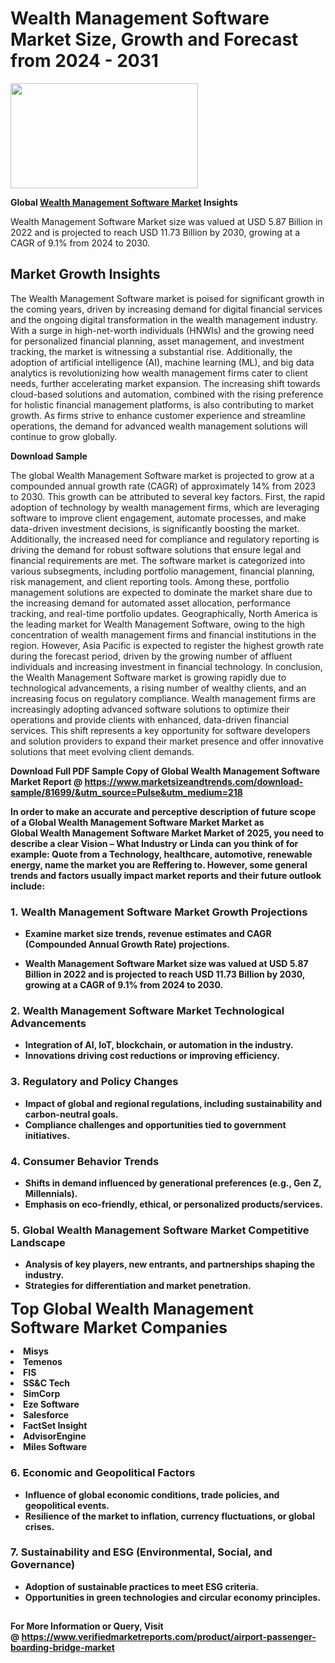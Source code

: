 <H1>Wealth Management Software Market Size, Growth and Forecast from 2024 - 2031</H1><img class="aligncenter size-medium wp-image-584254" src="https://thirdeyenews.in/wp-content/uploads/2024/09/Global-Market-Research-300x168.jpeg" alt="" width="300" height="168" /><p><strong>Global&nbsp;<a href="https://www.marketsizeandtrends.com/download-sample/81699/&amp;utm_source=Pulse&amp;utm_medium=218">Wealth Management Software Market</a> Insights</strong></p><p>Wealth Management Software Market size was valued at USD 5.87 Billion in 2022 and is projected to reach USD 11.73 Billion by 2030, growing at a CAGR of 9.1% from 2024 to 2030.</p><p><h2>Market Growth Insights</h2> <p>The Wealth Management Software market is poised for significant growth in the coming years, driven by increasing demand for digital financial services and the ongoing digital transformation in the wealth management industry. With a surge in high-net-worth individuals (HNWIs) and the growing need for personalized financial planning, asset management, and investment tracking, the market is witnessing a substantial rise. Additionally, the adoption of artificial intelligence (AI), machine learning (ML), and big data analytics is revolutionizing how wealth management firms cater to client needs, further accelerating market expansion. The increasing shift towards cloud-based solutions and automation, combined with the rising preference for holistic financial management platforms, is also contributing to market growth. As firms strive to enhance customer experience and streamline operations, the demand for advanced wealth management solutions will continue to grow globally.</p> <p><strong>Download Sample</strong></p> <p>The global Wealth Management Software market is projected to grow at a compounded annual growth rate (CAGR) of approximately 14% from 2023 to 2030. This growth can be attributed to several key factors. First, the rapid adoption of technology by wealth management firms, which are leveraging software to improve client engagement, automate processes, and make data-driven investment decisions, is significantly boosting the market. Additionally, the increased need for compliance and regulatory reporting is driving the demand for robust software solutions that ensure legal and financial requirements are met. The software market is categorized into various subsegments, including portfolio management, financial planning, risk management, and client reporting tools. Among these, portfolio management solutions are expected to dominate the market share due to the increasing demand for automated asset allocation, performance tracking, and real-time portfolio updates. Geographically, North America is the leading market for Wealth Management Software, owing to the high concentration of wealth management firms and financial institutions in the region. However, Asia Pacific is expected to register the highest growth rate during the forecast period, driven by the growing number of affluent individuals and increasing investment in financial technology. In conclusion, the Wealth Management Software market is growing rapidly due to technological advancements, a rising number of wealthy clients, and an increasing focus on regulatory compliance. Wealth management firms are increasingly adopting advanced software solutions to optimize their operations and provide clients with enhanced, data-driven financial services. This shift represents a key opportunity for software developers and solution providers to expand their market presence and offer innovative solutions that meet evolving client demands.</p> <p><strong></p><p><span class=""><strong>Download Full PDF Sample Copy of Global Wealth Management Software Market Report</strong> @ <a href="https://www.marketsizeandtrends.com/download-sample/81699/&amp;utm_source=Pulse&amp;utm_medium=218" target="_blank">https://www.marketsizeandtrends.com/download-sample/81699/&amp;utm_source=Pulse&amp;utm_medium=218</a></span></p><p>In order to make an accurate and perceptive description of future scope of a Global&nbsp;Wealth Management Software Market Market as Global&nbsp;Wealth Management Software Market Market of 2025, you need to describe a clear Vision &ndash; What Industry or Linda can you think of for example: Quote from a Technology, healthcare, automotive, renewable energy, name the market you are Reffering to. However, some general trends and factors usually impact market reports and their future outlook include:</p><h3>1.&nbsp;<strong>Wealth Management Software Market Growth Projections</strong></h3><ul><li>Examine market size trends, revenue estimates and CAGR (Compounded Annual Growth Rate) projections.</li><li><p>Wealth Management Software Market size was valued at USD 5.87 Billion in 2022 and is projected to reach USD 11.73 Billion by 2030, growing at a CAGR of 9.1% from 2024 to 2030.</p></li></ul><h3>2.&nbsp;<strong>Wealth Management Software Market Technological Advancements</strong></h3><ul><li>Integration of AI, IoT, blockchain, or automation in the industry.</li><li>Innovations driving cost reductions or improving efficiency.</li></ul><h3>3.&nbsp;<strong>Regulatory and Policy Changes</strong></h3><ul><li>Impact of global and regional regulations, including sustainability and carbon-neutral goals.</li><li>Compliance challenges and opportunities tied to government initiatives.</li></ul><h3>4.&nbsp;<strong>Consumer Behavior Trends</strong></h3><ul><li>Shifts in demand influenced by generational preferences (e.g., Gen Z, Millennials).</li><li>Emphasis on eco-friendly, ethical, or personalized products/services.</li></ul><h3>5.&nbsp;<strong>Global Wealth Management Software Market Competitive Landscape</strong></h3><ul><li>Analysis of key players, new entrants, and partnerships shaping the industry.</li><li>Strategies for differentiation and market penetration.</li></ul><p data-pm-slice="1 1 []"><span style="color: inherit; font-family: inherit; font-size: 25px;">Top Global Wealth Management Software Market Companies</span></p><div class="" data-test-id=""><p><li>Misys</li><li> Temenos</li><li> FIS</li><li> SS&C Tech</li><li> SimCorp</li><li> Eze Software</li><li> Salesforce</li><li> FactSet Insight</li><li> AdvisorEngine</li><li> Miles Software</li></p></div><h3>6.&nbsp;<strong>Economic and Geopolitical Factors</strong></h3><ul><li>Influence of global economic conditions, trade policies, and geopolitical events.</li><li>Resilience of the market to inflation, currency fluctuations, or global crises.</li></ul><h3>7.&nbsp;<strong>Sustainability and ESG (Environmental, Social, and Governance)</strong></h3><ul><li>Adoption of sustainable practices to meet ESG criteria.</li><li>Opportunities in green technologies and circular economy principles.</li></ul><h2><strong style="font-size: 14px;">For More Information or Query, Visit @&nbsp;</strong><a style="background-color: #ffffff; font-size: 14px;" href="https://www.marketsizeandtrends.com/report/wealth-management-software-market/" target="_blank">https://www.verifiedmarketreports.com/product/airport-passenger-boarding-bridge-market</a></h2>
